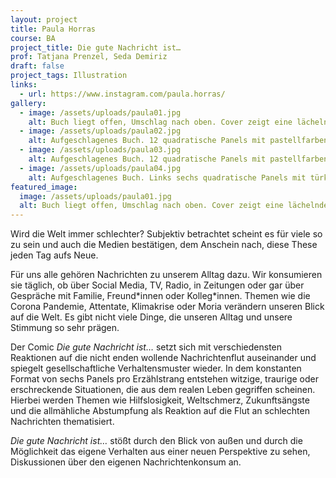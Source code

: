 ```yaml
---
layout: project
title: Paula Horras
course: BA
project_title: Die gute Nachricht ist…
prof: Tatjana Prenzel, Seda Demiriz
draft: false
project_tags: Illustration
links:
  - url: https://www.instagram.com/paula.horras/
gallery:
  - image: /assets/uploads/paula01.jpg
    alt: Buch liegt offen, Umschlag nach oben. Cover zeigt eine lächelnde, orangene Figur mit einer Zeitung.
  - image: /assets/uploads/paula02.jpg
    alt: Aufgeschlagenes Buch. 12 quadratische Panels mit pastellfarbenen Figuren udn schwarzen Sprechblasen
  - image: /assets/uploads/paula03.jpg
    alt: Aufgeschlagenes Buch. 12 quadratische Panels mit pastellfarbenen Figuren und schwarzen Sprechblasen
  - image: /assets/uploads/paula04.jpg
    alt: Aufgeschlagenes Buch. Links sechs quadratische Panels mit türkisfarbener Figur und schwarzen Sprechblasen, links ganzseitige Zeichnung der Figur in ein weißes Tuch gehüllt 
featured_image:
  image: /assets/uploads/paula01.jpg
  alt: Buch liegt offen, Umschlag nach oben. Cover zeigt eine lächelnde, orangene Figur mit einer Zeitung.
---
```

Wird die Welt immer schlechter? Subjektiv betrachtet scheint es für viele so zu sein und auch die Medien bestätigen, dem Anschein nach, diese These jeden Tag aufs Neue.

Für uns alle gehören Nachrichten zu unserem Alltag dazu. Wir konsumieren sie täglich, ob über Social Media, TV, Radio, in Zeitungen oder gar über Gespräche mit Familie, Freund\*innen oder Kolleg\*innen. Themen wie die Corona Pandemie, Attentate, Klimakrise oder Moria verändern unseren Blick auf die Welt. Es gibt nicht viele Dinge, die unseren Alltag und unsere Stimmung so sehr prägen.

Der Comic *Die gute Nachricht ist…* setzt sich mit verschiedensten Reaktionen auf die nicht enden wollende Nachrichtenflut auseinander und spiegelt gesellschaftliche Verhaltensmuster wieder. In dem konstanten Format von sechs Panels pro Erzählstrang entstehen witzige, traurige oder erschreckende Situationen, die aus dem realen Leben gegriffen scheinen. Hierbei werden Themen wie Hilfslosigkeit, Weltschmerz, Zukunftsängste und die allmähliche Abstumpfung als Reaktion auf die Flut an schlechten Nachrichten thematisiert.

*Die gute Nachricht ist…* stößt durch den Blick von außen und durch die Möglichkeit das eigene Verhalten aus einer neuen Perspektive zu sehen, Diskussionen über den eigenen Nachrichtenkonsum an.